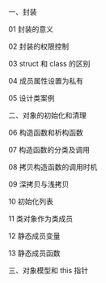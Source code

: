 一、封装

01 封装的意义

02 封装的权限控制

03 struct 和 class 的区别

04 成员属性设置为私有

05 设计类案例

二、对象的初始化和清理

06 构造函数和析构函数

07 构造函数的分类及调用

08 拷贝构造函数的调用时机

09 深拷贝与浅拷贝

10 初始化列表

11 类对象作为类成员

12 静态成员变量

13 静态成员函数

三、对象模型和 this 指针
